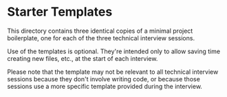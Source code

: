 # Starter Templates

This directory contains three identical copies of a minimal project boilerplate, one for each of the three technical interview sessions.

Use of the templates is optional. They're intended only to allow saving time creating new files, etc., at the start of each interview.

Please note that the template may not be relevant to all technical interview sessions because they don't involve writing code, or because those sessions use a more specific template provided during the interview.
